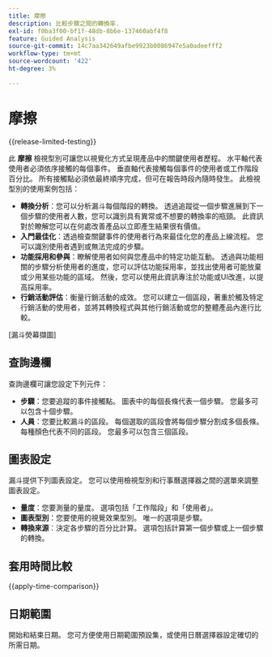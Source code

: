 ```yaml
---
title: 摩擦
description: 比較步驟之間的轉換率.
exl-id: f0ba3f00-bf1f-48db-8b6e-137460abf4f8
feature: Guided Analysis
source-git-commit: 14c7aa342649afbe9923b0086947e5a0adeefff2
workflow-type: tm+mt
source-wordcount: '422'
ht-degree: 3%

---
```


# 摩擦

{{release-limited-testing}}

此 **摩擦** 檢視型別可讓您以視覺化方式呈現產品中的關鍵使用者歷程。 水平軸代表使用者必須依序接觸的每個事件。 垂直軸代表接觸每個事件的使用者或工作階段百分比。 所有接觸點必須依最終順序完成，但可在報告時段內隨時發生。 此檢視型別的使用案例包括：

* **轉換分析**：您可以分析漏斗每個階段的轉換。 透過追蹤從一個步驟進展到下一個步驟的使用者人數，您可以識別具有異常或不想要的轉換率的瓶頸。 此資訊對於瞭解您可以在何處改善產品以立即產生結果很有價值。
* **入門最佳化**：透過檢查關鍵事件的使用者行為來最佳化您的產品上線流程。 您可以識別使用者遇到或無法完成的步驟。
* **功能採用和參與**：瞭解使用者如何與您產品中的特定功能互動。 透過與功能相關的步驟分析使用者的進度，您可以評估功能採用率，並找出使用者可能放棄或少用某些功能的區域。 然後，您可以使用此資訊專注於功能或UI改進，以提高採用率。
* **行銷活動評估**：衡量行銷活動的成效。 您可以建立一個區段，著重於觸及特定行銷活動的使用者，並將其轉換程式與其他行銷活動或您的整體產品內進行比較。

[漏斗熒幕擷圖]

## 查詢邊欄

查詢邊欄可讓您設定下列元件：

* **步驟**：您要追蹤的事件接觸點。 圖表中的每個長條代表一個步驟。 您最多可以包含十個步驟。
* **人員**：您要比較漏斗的區段。 每個選取的區段會將每個步驟分割成多個長條。 每種顏色代表不同的區段。 您最多可以包含三個區段。

## 圖表設定

漏斗提供下列圖表設定。 您可以使用檢視型別和行事曆選擇器之間的選單來調整圖表設定。

* **量度**：您要測量的量度。 選項包括「工作階段」和「使用者」。
* **圖表型別**：您要使用的視覺效果型別。 唯一的選項是步驟。
* **轉換來源**：決定各步驟的百分比計算。 選項包括計算第一個步驟或上一個步驟的轉換。

## 套用時間比較

{{apply-time-comparison}}

## 日期範圍

開始和結束日期。 您可方便使用日期範圍預設集，或使用日曆選擇器設定確切的所需日期。

